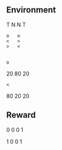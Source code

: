 ## Environment

T   N   N   T

    o   o
    <   >
    >   <


    o
20 80  20

    <
80 20  20


## Reward

0   0   0   1

1   0   0   1